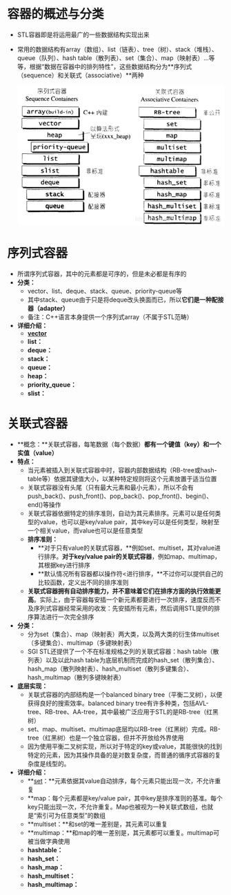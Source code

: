 # 容器的概述与分类

- STL容器即是将运用最广的一些数据结构实现出来

- 常用的数据结构有array（数组）、list（链表）、tree（树）、stack（堆栈）、queue（队列）、hash table（散列表）、set（集合）、map（映射表）...等等，根据“数据在容器中的排列特性”，这些数据结构分为**序列式（sequence）和关联式（associative）**两种

  ![容器的分类](./img/容器的分类.png)

# 序列式容器

- 所谓序列式容器，其中的元素都是可序的，但是未必都是有序的
- **分类：**
  - vector、list、deque、stack、queue、priority-queue等
  - 其中stack、queue由于只是将deque改头换面而已，所以**它们是一种配接器（adapter）**
  - 备注：C++语言本身提供一个序列式array（不属于STL范畴）
- **详细介绍：**
  - **[vector](./容器/vector.md)**
  - **list：**
  - **deque：**
  - **stack：**
  - **queue：**
  - **heap：**
  - **priority_queue：**
  - **slist：**

# 关联式容器

- **概念：**关联式容器，每笔数据（每个数据）**都有一个键值（key）和一个实值（value）**
- **特点：**
  - 当元素被插入到关联式容器中时，容器内部数据结构（RB-tree或hash-table等）依据其键值大小，以某种特定规则将这个元素放置于适当位置
  - 关联式容器没有头尾（只有最大元素和最小元素），所以不会有push_back()、push_front()、pop_back()、pop_front()、begin()、end()等操作
  - 关联式容器依据特定的排序准则，自动为其元素排序。元素可以是任何类型的value，也可以是key/value pair，其中key可以是任何类型，映射至一个相关value，而value也可以是任意类型
  - **排序准则：**
    - **对于只有value的关联式容器，**例如set、multiset，其对value进行排序。**对于key/value pair的关联式容器**，例如map、multimap，其根据key进行排序
    - **默认情况所有容器都以操作符<进行排序，**不过你可以提供自己的比较函数，定义出不同的排序准则
  - **关联式容器拥有自动排序能力，并不意味着它们在排序方面的执行效能更高**。实际上，由于容器每安插一个新元素都要进行一次排序，速度反而不及序列式容器经常采用的收发：先安插所有元素，然后调用STL提供的排序算法进行一次完全排序
- **分类：**
  - 分为set（集合）、map（映射表）两大类，以及两大类的衍生体multiset（多键集合）、multimap（多键映射表）
  - SGI STL还提供了一个不在标准规格之列的关联式容器：hash table（散列表）以及以此hash table为底层机制而完成的hash_set（散列集合）、hash_map（散列映射表）、hash_multiset（散列多键集合）、hash_multimap（散列多键映射表）
- **底层实现：**
  - 关联式容器的内部结构是一个balanced binary tree（平衡二叉树），以便获得良好的搜索效率。balanced binary tree有许多种类，包括AVL-tree、RB-tree、AA-tree，其中最被广泛应用于STL的是RB-tree（红黑树）
  - set、map、multiset、multimap底层均以RB-tree（红黑树）完成。RB-tree（红黑树）也是一个独立容器，但并不开放给外界使用
  - 因为使用平衡二叉树实现，所以对于特定的key或value，其能很快的找到特定的元素，因为其操作具备的是对数复杂度，而普通的循序式容器的复杂度是线型的。
- **详细介绍：**
  - **[set](./容器/set.md)：**元素依据其value自动排序，每个元素只能出现一次，不允许重复
  - **map：每个元素都是key/value pair，其中key是排序准则的基准。每个key只能出现一次，不允许重复。Map也被视为一种关联式数组，也就是“索引可为任意类型”的数组
  - **multiset：**和set的唯一差别是，其元素可以重复
  - **multimap：**和map的唯一差别是，其元素都可以重复。multimap可被当做字典使用
  - **hashtable：**
  - **hash_set：**
  - **hash_map：**
  - **hash_multiset：**
  - **hash_multimap：**